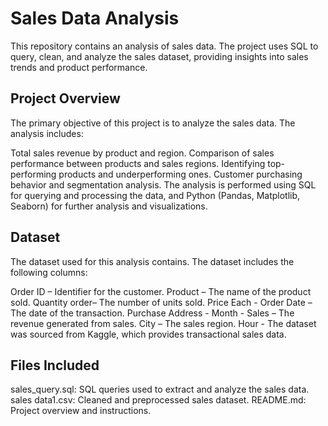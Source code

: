 # Sales Data Analysis 
This repository contains an analysis of sales data. The project uses SQL to query, clean, and analyze the sales dataset, providing insights into sales trends and product performance.
## Project Overview
The primary objective of this project is to analyze the sales data. The analysis includes:

Total sales revenue by product and region.
Comparison of sales performance between products and sales regions.
Identifying top-performing products and underperforming ones.
Customer purchasing behavior and segmentation analysis.
The analysis is performed using SQL for querying and processing the data, and Python (Pandas, Matplotlib, Seaborn) for further analysis and visualizations.

## Dataset
The dataset used for this analysis contains. The dataset includes the following columns:

Order ID – Identifier for the customer.
Product – The name of the product sold.
Quantity order– The number of units sold.
Price Each -
Order Date – The date of the transaction.
Purchase Address -
Month -
Sales  – The revenue generated from sales.
City – The sales region.
Hour -
The dataset was sourced from Kaggle, which provides transactional sales data.

## Files Included
sales_query.sql: SQL queries used to extract and analyze the sales data.
sales data1.csv: Cleaned and preprocessed sales dataset.
README.md: Project overview and instructions.
